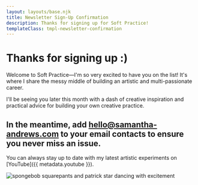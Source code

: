 ```yaml
---
layout: layouts/base.njk
title: Newsletter Sign-Up Confirmation
description: Thanks for signing up for Soft Practice!
templateClass: tmpl-newsletter-confirmation
---
```


# Thanks for signing up :)

Welcome to Soft Practice—I'm so very excited to have you on the list! It's where I share the messy middle of building an artistic and multi-passionate career.

I'll be seeing you later this month with a dash of creative inspiration and practical advice for building your own creative practice.

## In the meantime, add hello@samantha-andrews.com to your email contacts to ensure you never miss an issue.

You can always stay up to date with my latest artistic experiments on [YouTube]({{ metadata.youtube }}).

![spongebob squarepants and patrick star dancing with excitement](https://media.giphy.com/media/GWNBoSxSpt7Ik/giphy.gif)
